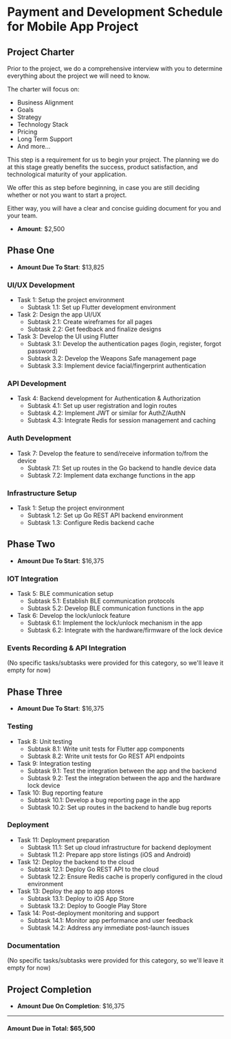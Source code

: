 # Payment and Development Schedule for Mobile App Project

## Project Charter

Prior to the project, we do a comprehensive interview with you to determine everything about the project we will need to know.

The charter will focus on:

- Business Alignment
- Goals
- Strategy
- Technology Stack
- Pricing
- Long Term Support
- And more...

This step is a requirement for us to begin your project. The planning we do at this stage greatly benefits the success, product satisfaction, and technological maturity of your application.

We offer this as step before beginning, in case you are still deciding whether or not you want to start a project.

Either way, you will have a clear and concise guiding document for you and your team.

- **Amount**: $2,500

## Phase One

- **Amount Due To Start**: $13,825

### UI/UX Development

- Task 1: Setup the project environment
  - Subtask 1.1: Set up Flutter development environment
- Task 2: Design the app UI/UX
  - Subtask 2.1: Create wireframes for all pages
  - Subtask 2.2: Get feedback and finalize designs
- Task 3: Develop the UI using Flutter
  - Subtask 3.1: Develop the authentication pages (login, register, forgot password)
  - Subtask 3.2: Develop the Weapons Safe management page
  - Subtask 3.3: Implement device facial/fingerprint authentication

### API Development

- Task 4: Backend development for Authentication & Authorization
  - Subtask 4.1: Set up user registration and login routes
  - Subtask 4.2: Implement JWT or similar for AuthZ/AuthN
  - Subtask 4.3: Integrate Redis for session management and caching

### Auth Development

- Task 7: Develop the feature to send/receive information to/from the device
  - Subtask 7.1: Set up routes in the Go backend to handle device data
  - Subtask 7.2: Implement data exchange functions in the app

### Infrastructure Setup

- Task 1: Setup the project environment
  - Subtask 1.2: Set up Go REST API backend environment
  - Subtask 1.3: Configure Redis backend cache

## Phase Two

- **Amount Due To Start**: $16,375

### IOT Integration

- Task 5: BLE communication setup
  - Subtask 5.1: Establish BLE communication protocols
  - Subtask 5.2: Develop BLE communication functions in the app
- Task 6: Develop the lock/unlock feature
  - Subtask 6.1: Implement the lock/unlock mechanism in the app
  - Subtask 6.2: Integrate with the hardware/firmware of the lock device

### Events Recording & API Integration

(No specific tasks/subtasks were provided for this category, so we'll leave it empty for now)

## Phase Three

- **Amount Due To Start**: $16,375

### Testing

- Task 8: Unit testing
  - Subtask 8.1: Write unit tests for Flutter app components
  - Subtask 8.2: Write unit tests for Go REST API endpoints
- Task 9: Integration testing
  - Subtask 9.1: Test the integration between the app and the backend
  - Subtask 9.2: Test the integration between the app and the hardware lock device
- Task 10: Bug reporting feature
  - Subtask 10.1: Develop a bug reporting page in the app
  - Subtask 10.2: Set up routes in the backend to handle bug reports

### Deployment

- Task 11: Deployment preparation
  - Subtask 11.1: Set up cloud infrastructure for backend deployment
  - Subtask 11.2: Prepare app store listings (iOS and Android)
- Task 12: Deploy the backend to the cloud
  - Subtask 12.1: Deploy Go REST API to the cloud
  - Subtask 12.2: Ensure Redis cache is properly configured in the cloud environment
- Task 13: Deploy the app to app stores
  - Subtask 13.1: Deploy to iOS App Store
  - Subtask 13.2: Deploy to Google Play Store
- Task 14: Post-deployment monitoring and support
  - Subtask 14.1: Monitor app performance and user feedback
  - Subtask 14.2: Address any immediate post-launch issues

### Documentation

(No specific tasks/subtasks were provided for this category, so we'll leave it empty for now)

## Project Completion

- **Amount Due On Completion**: $16,375

---

#### Amount Due in Total: $65,500
